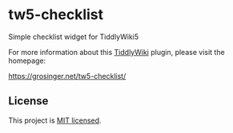 # tw5-checklist
Simple checklist widget for TiddlyWiki5

For more information about this [TiddlyWiki](http://tiddlywiki.com) plugin, please visit the homepage:

https://grosinger.net/tw5-checklist/

## License

This project is [MIT licensed](https://github.com/tgrosinger/tw5-checklist/blob/master/tiddlers/license.tid).

